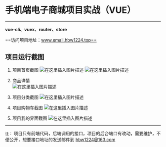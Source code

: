 # 手机端电子商城项目实战（VUE）
---



**vue-cli、vuex、router、store**

==访问项目地址：www.emall.hbw1224.top==


## 项目运行截图
1. 项目首页截图
 ![在这里插入图片描述](https://img-blog.csdnimg.cn/20200514080944474.png?x-oss-process=image/watermark,type_ZmFuZ3poZW5naGVpdGk,shadow_10,text_aHR0cHM6Ly9ibG9nLmNzZG4ubmV0L3dha2FrYTExMjIzMw==,size_16,color_FFFFFF,t_70)
![在这里插入图片描述](https://img-blog.csdnimg.cn/20200514081000789.png?x-oss-process=image/watermark,type_ZmFuZ3poZW5naGVpdGk,shadow_10,text_aHR0cHM6Ly9ibG9nLmNzZG4ubmV0L3dha2FrYTExMjIzMw==,size_16,color_FFFFFF,t_70)

2. 商品详情  
![在这里插入图片描述](https://img-blog.csdnimg.cn/20200514081323493.png?x-oss-process=image/watermark,type_ZmFuZ3poZW5naGVpdGk,shadow_10,text_aHR0cHM6Ly9ibG9nLmNzZG4ubmV0L3dha2FrYTExMjIzMw==,size_16,color_FFFFFF,t_70)
3.  项目分类截图
![在这里插入图片描述](https://img-blog.csdnimg.cn/20200514081106523.png?x-oss-process=image/watermark,type_ZmFuZ3poZW5naGVpdGk,shadow_10,text_aHR0cHM6Ly9ibG9nLmNzZG4ubmV0L3dha2FrYTExMjIzMw==,size_16,color_FFFFFF,t_70)
4.  项目购物车截图
![在这里插入图片描述](https://img-blog.csdnimg.cn/20200514081115525.png?x-oss-process=image/watermark,type_ZmFuZ3poZW5naGVpdGk,shadow_10,text_aHR0cHM6Ly9ibG9nLmNzZG4ubmV0L3dha2FrYTExMjIzMw==,size_16,color_FFFFFF,t_70)
5. 项目我的界面截图
![在这里插入图片描述](https://img-blog.csdnimg.cn/2020051408122533.png?x-oss-process=image/watermark,type_ZmFuZ3poZW5naGVpdGk,shadow_10,text_aHR0cHM6Ly9ibG9nLmNzZG4ubmV0L3dha2FrYTExMjIzMw==,size_16,color_FFFFFF,t_70)
---
`注：`
项目只有前端代码，后端调用的接口，项目的后台端口有改动，需要维护，不便公开，想要接口地址的发送邮件到 hbw1224@163.com 
